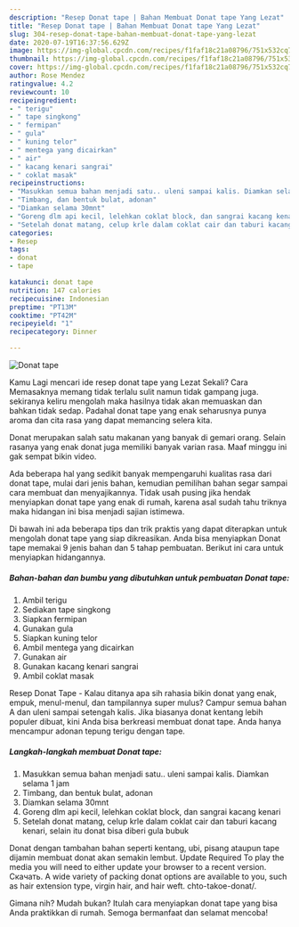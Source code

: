 ```yaml
---
description: "Resep Donat tape | Bahan Membuat Donat tape Yang Lezat"
title: "Resep Donat tape | Bahan Membuat Donat tape Yang Lezat"
slug: 304-resep-donat-tape-bahan-membuat-donat-tape-yang-lezat
date: 2020-07-19T16:37:56.629Z
image: https://img-global.cpcdn.com/recipes/f1faf18c21a08796/751x532cq70/donat-tape-foto-resep-utama.jpg
thumbnail: https://img-global.cpcdn.com/recipes/f1faf18c21a08796/751x532cq70/donat-tape-foto-resep-utama.jpg
cover: https://img-global.cpcdn.com/recipes/f1faf18c21a08796/751x532cq70/donat-tape-foto-resep-utama.jpg
author: Rose Mendez
ratingvalue: 4.2
reviewcount: 10
recipeingredient:
- " terigu"
- " tape singkong"
- " fermipan"
- " gula"
- " kuning telor"
- " mentega yang dicairkan"
- " air"
- " kacang kenari sangrai"
- " coklat masak"
recipeinstructions:
- "Masukkan semua bahan menjadi satu.. uleni sampai kalis. Diamkan selama 1 jam"
- "Timbang, dan bentuk bulat, adonan"
- "Diamkan selama 30mnt"
- "Goreng dlm api kecil, lelehkan coklat block, dan sangrai kacang kenari"
- "Setelah donat matang, celup krle dalam coklat cair dan taburi kacang kenari, selain itu donat bisa diberi gula bubuk"
categories:
- Resep
tags:
- donat
- tape

katakunci: donat tape 
nutrition: 147 calories
recipecuisine: Indonesian
preptime: "PT13M"
cooktime: "PT42M"
recipeyield: "1"
recipecategory: Dinner

---
```



![Donat tape](https://img-global.cpcdn.com/recipes/f1faf18c21a08796/751x532cq70/donat-tape-foto-resep-utama.jpg)

Kamu Lagi mencari ide resep donat tape yang Lezat Sekali? Cara Memasaknya memang tidak terlalu sulit namun tidak gampang juga. sekiranya keliru mengolah maka hasilnya tidak akan memuaskan dan bahkan tidak sedap. Padahal donat tape yang enak seharusnya punya aroma dan cita rasa yang dapat memancing selera kita.

Donat merupakan salah satu makanan yang banyak di gemari orang. Selain rasanya yang enak donat juga memiliki banyak varian rasa. Maaf minggu ini gak sempat bikin video.

Ada beberapa hal yang sedikit banyak mempengaruhi kualitas rasa dari donat tape, mulai dari jenis bahan, kemudian pemilihan bahan segar sampai cara membuat dan menyajikannya. Tidak usah pusing jika hendak menyiapkan donat tape yang enak di rumah, karena asal sudah tahu triknya maka hidangan ini bisa menjadi sajian istimewa.


Di bawah ini ada beberapa tips dan trik praktis yang dapat diterapkan untuk mengolah donat tape yang siap dikreasikan. Anda bisa menyiapkan Donat tape memakai 9 jenis bahan dan 5 tahap pembuatan. Berikut ini cara untuk menyiapkan hidangannya.

<!--inarticleads1-->

##### Bahan-bahan dan bumbu yang dibutuhkan untuk pembuatan Donat tape:

1. Ambil  terigu
1. Sediakan  tape singkong
1. Siapkan  fermipan
1. Gunakan  gula
1. Siapkan  kuning telor
1. Ambil  mentega yang dicairkan
1. Gunakan  air
1. Gunakan  kacang kenari sangrai
1. Ambil  coklat masak


Resep Donat Tape - Kalau ditanya apa sih rahasia bikin donat yang enak, empuk, menul-menul, dan tampilannya super mulus? Campur semua bahan A dan uleni sampai setengah kalis. Jika biasanya donat kentang lebih populer dibuat, kini Anda bisa berkreasi membuat donat tape. Anda hanya mencampur adonan tepung terigu dengan tape. 

<!--inarticleads2-->

##### Langkah-langkah membuat Donat tape:

1. Masukkan semua bahan menjadi satu.. uleni sampai kalis. Diamkan selama 1 jam
1. Timbang, dan bentuk bulat, adonan
1. Diamkan selama 30mnt
1. Goreng dlm api kecil, lelehkan coklat block, dan sangrai kacang kenari
1. Setelah donat matang, celup krle dalam coklat cair dan taburi kacang kenari, selain itu donat bisa diberi gula bubuk


Donat dengan tambahan bahan seperti kentang, ubi, pisang ataupun tape dijamin membuat donat akan semakin lembut. Update Required To play the media you will need to either update your browser to a recent version. Скачать. A wide variety of packing donat options are available to you, such as hair extension type, virgin hair, and hair weft. chto-takoe-donat/. 

Gimana nih? Mudah bukan? Itulah cara menyiapkan donat tape yang bisa Anda praktikkan di rumah. Semoga bermanfaat dan selamat mencoba!
